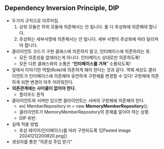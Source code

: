 ## Dependency Inversion Principle, DIP
- 두가지 규칙으로 이루어짐.
    1. 상위 모듈은 하위 모듈에 의존해서는 안 됩니다. 둘 다 추상화에 의존해야 합니다.
    2. 추상화는 세부사항에 의존해서는 안 됩니다. 세부 사항이 추상화에 따라 달라져야 합니다.
- 클라이언트 코드가 구현 클래스에 의존하지 말고, 인터페이스에 의존하라는 뜻.
    - 모든 의존성을 없애라는게 아니다. 인터페이스 상대로만 의존하도록!
    - 모든 다른 클래스와의 소통은 “**인터페이스를 거쳐**” 소통되도록!
- 앞에서 이야기한 역할(Role)에 의존하게 해야 한다는 것과 같다. 객체 세상도 클라이언트가 인터페이스에 의존해야 유연하게 구현체를 변경할 수 있다! 구현체에 의존하게 되면 변경이 아주 어려워진다.
- **의존관계에는 사이클이 없어야 한다.**
    - 할리우드 원칙
- 클라이언트와 서버만 있으면 클라이언트는 서버의 구현체에 의존해야 한다.
    - ex) MemberRepository m = new **MemoryMemberRepository**();
    - 클라이언트가 MemoryMemberRepository의 존재를 알아야 하는 상황.
    - DIP 위반.
- 실제 적용 방법
    - 추상 레이어(인터페이스)를 따라 구현되도록
![[Pasted image 20241212200820.png]]
- 생성자를 통한 “의존성 주입 받기”